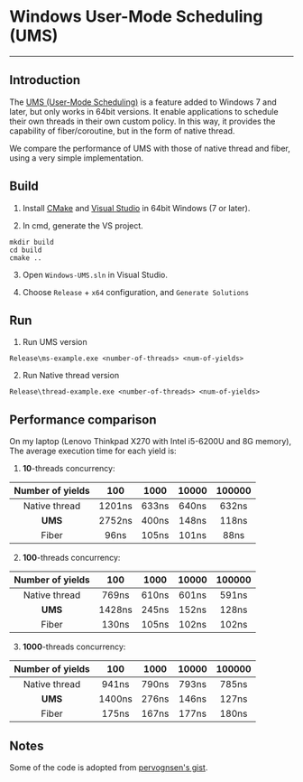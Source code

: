 # Windows User-Mode Scheduling (UMS)
----------

## Introduction

The [UMS (User-Mode Scheduling)](https://docs.microsoft.com/en-us/windows/desktop/procthread/user-mode-scheduling) is a feature added to Windows 7 and later, but only works in 64bit versions. It enable applications to schedule their own threads in their own custom policy. In this way, it provides the capability of fiber/coroutine, but in the form of native thread.

We compare the performance of UMS with those of native thread and fiber, using a very simple implementation. 


## Build 

1. Install [CMake](https://cmake.org/download/) and [Visual Studio](https://visualstudio.microsoft.com/) in 64bit Windows (7 or later).

2. In cmd, generate the VS project.
```
mkdir build
cd build
cmake ..
```

3. Open `Windows-UMS.sln` in Visual Studio.

4. Choose `Release` + `x64` configuration, and `Generate Solutions`

## Run

1. Run UMS version

```
Release\ms-example.exe <number-of-threads> <num-of-yields>
```

2. Run Native thread version

```
Release\thread-example.exe <number-of-threads> <num-of-yields>
```


## Performance comparison

On my laptop (Lenovo Thinkpad X270 with Intel i5-6200U and 8G memory), The average execution time for each yield is:

1. **10**-threads concurrency:

| Number of yields   | 100   | 1000 | 10000 | 100000  |
| :----------------: | :---: | :---: | :----: | :---: |
| Native thread | 1201ns | 633ns  | 640ns | 632ns | 
| **UMS**     | 2752ns | 400ns | 148ns  | 118ns |
| Fiber  | 96ns | 105ns | 101ns  | 88ns |

2. **100**-threads concurrency:

| Number of yields   | 100   | 1000 | 10000 | 100000  |
| :----------------: | :---: | :---: | :----: | :---: |
| Native thread | 769ns | 610ns  | 601ns | 591ns | 
| **UMS**     | 1428ns | 245ns | 152ns  | 128ns |
| Fiber  | 130ns | 105ns | 102ns  | 102ns |


3. **1000**-threads concurrency:

| Number of yields   | 100   | 1000 | 10000 | 100000  |
| :----------------: | :---: | :---: | :----: | :---: |
| Native thread | 941ns | 790ns  | 793ns | 785ns | 
| **UMS**    | 1400ns | 276ns | 146ns  | 127ns |
| Fiber  | 175ns | 167ns | 177ns  | 180ns |




## Notes
Some of the code is adopted from [pervognsen's gist](https://gist.github.com/pervognsen/8cbde6ea71da8256865e05bf4fcdfa7d).
